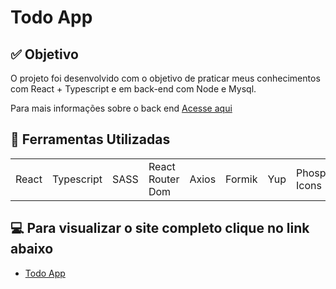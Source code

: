 # Todo App

## ✅ Objetivo

 <p>
    O projeto foi desenvolvido com o objetivo de praticar meus conhecimentos com React + Typescript e em back-end com Node e Mysql.
 </p>
 <p>
  Para mais informações sobre o back end <a href="https://github.com/EduardoHoths/back-end-todo-app">Acesse aqui</a>
  </p>

## 🧰 Ferramentas Utilizadas

<table> 
  <tr>
    <td>React</<td>
    <td>Typescript</<td>
    <td>SASS</<td>
    <td>React Router Dom</<td>
    <td>Axios</<td>
    <td>Formik</<td>
    <td>Yup</<td>
    <td>Phosphor Icons</<td>
  </tr>
</table>

## 💻 Para visualizar o site completo clique no link abaixo

-   [Todo App](https://eduardohoths.github.io/Projetos-Pessoais/e-commerce/)

